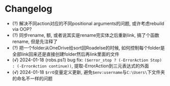 # Changelog


* (?) 解决不同action对应的不同positional arguments的问题, 或许考虑rebuild via OOP?
* (?) 同步rename, 额, 或者说其实是rename完实体之后重新link, 搞了个函数rename, 但是先注释了
* (?) 把一个folder从OneDrive给sort回Roadelse的时候, 如何控制每个folder是全部link回来还是直接创建folder然后再link里面的文件
* (√) 2024-01-18   (robs.ps1) bug fix: `($error_stop ? (-ErrorAction Stop) : (-ErrorAction continue))`, 提取-ErrorAction到三元表达式的外面
* (√) 2024-01-18   `$rrO`变量定义更新, 避免`$env:username`与`C:\Users\`下文件夹的命名不一样的问题
